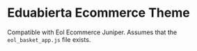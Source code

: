 # Eduabierta Ecommerce Theme

Compatible with Eol Ecommerce Juniper. Assumes that the ```eol_basket_app.js``` file exists.